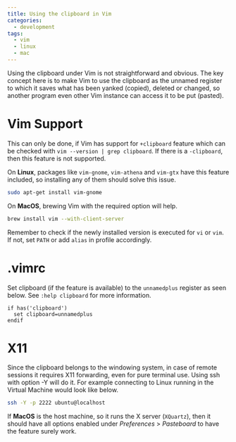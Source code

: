 ```yaml
---
title: Using the clipboard in Vim
categories:
  - development
tags:
  - vim
  - linux
  - mac
---
```


Using the clipboard under Vim is not straightforward and obvious.
The key concept here is to make Vim to use the clipboard as the unnamed
register to which it saves what has been yanked (copied), deleted or changed, so
another program even other Vim instance can access it to be put (pasted).

# Vim Support

This can only be done, if Vim has support for `+clipboard` feature which can be
checked with `vim --version | grep clipboard`. If there is a `-clipboard`, then
this feature is not supported.

On **Linux**, packages like `vim-gnome`, `vim-athena` and `vim-gtx` have this feature
included, so installing any of them should solve this issue.

```bash
sudo apt-get install vim-gnome
```

On **MacOS**, brewing Vim with the required option will help.

```bash
brew install vim --with-client-server
```
Remember to check if the newly installed version is executed for `vi` or `vim`.
If not, set `PATH` or add `alias` in profile accordingly.

# .vimrc

Set clipboard (if the feature is available) to the `unnamedplus` register as
seen below. See `:help clipboard` for more information.

```vimscript
if has('clipboard')
  set clipboard=unnamedplus
endif
```

# X11

Since the clipboard belongs to the windowing system, in case of remote
sessions it requires X11 forwarding, even for pure terminal use. Using ssh
with option -Y will do it. For example connecting to Linux running in the
Virtual Machine would look like below.

```bash
ssh -Y -p 2222 ubuntu@localhost
```

If **MacOS** is the host machine, so it runs the X server (`XQuartz`), then it
should have all options enabled under _Preferences_ > _Pasteboard_  to have the
feature surely work.
